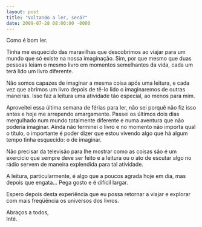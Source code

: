 ```yaml
---
layout: post
title: "Voltando a ler, será?"
date: 2009-07-28 08:00:00 -0000
---
```

  
Como é bom ler.  

Tinha me esquecido das maravilhas que descobrimos ao viajar para um mundo que só existe na nossa imaginação. Sim, por que mesmo que duas pessoas leiam o mesmo livro em momentos semelhantes da vida, cada um terá lido um livro diferente.

Não somos capazes de imaginar a mesma coisa após uma leitura, e cada vez que abrimos um livro depois de tê-lo lido o imaginaremos de outras maneiras. Isso faz a leitura uma atividade tão especial, ao menos para mim.

Aproveitei essa última semana de férias para ler, não sei porquê não fiz isso antes e hoje me arrependo amargamente. Passei os últimos dois dias mergulhado num mundo totalmente diferente e numa aventura que não poderia imaginar. Ainda não terminei o livro e no momento não importa qual o título, o importante é poder dizer que estou vivendo algo que há algum tempo tinha esquecido: o de imaginar.

Não precisar da televisão para lhe mostrar como as coisas são é um exercício que sempre deve ser feito e a leitura ou o ato de escutar algo no rádio servem de maneira explendida para tal atividade.

A leitura, particularmente, é algo que a poucos agrada hoje em dia, mas depois que engata... Pega gosto e é difícil largar.

Espero depois desta experiência que eu possa retornar a viajar e explorar com mais freqüência os universos dos livros.

Abraços a todos,  
Inté.
